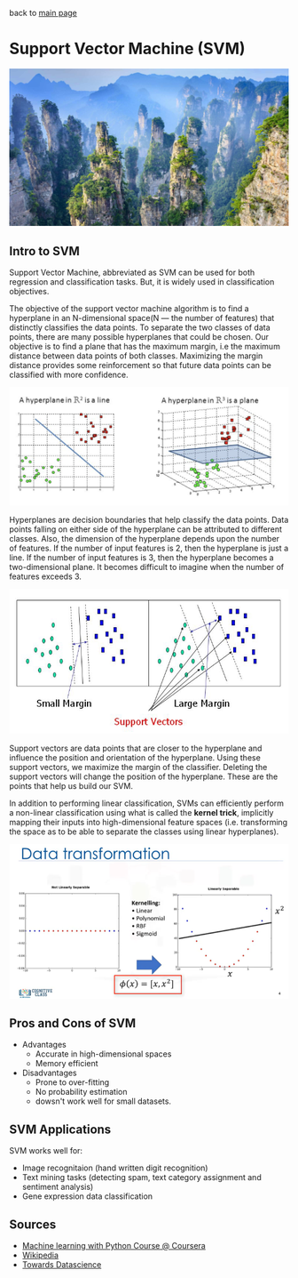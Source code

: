 back to [main page](index.md)

# Support Vector Machine (SVM)
![](images/svm_header.jpg?raw=true)

## Intro to SVM
Support Vector Machine, abbreviated as SVM can be used for both regression and classification tasks. But, it is widely used in classification objectives. 

The objective of the support vector machine algorithm is to find a hyperplane in an N-dimensional space(N — the number of features) that distinctly classifies the data points. To separate the two classes of data points, there are many possible hyperplanes that could be chosen. Our objective is to find a plane that has the maximum margin, i.e the maximum distance between data points of both classes. Maximizing the margin distance provides some reinforcement so that future data points can be classified with more confidence.

![](images/svm_hyperplanes.png?raw=true)

Hyperplanes are decision boundaries that help classify the data points. Data points falling on either side of the hyperplane can be attributed to different classes. Also, the dimension of the hyperplane depends upon the number of features. If the number of input features is 2, then the hyperplane is just a line. If the number of input features is 3, then the hyperplane becomes a two-dimensional plane. It becomes difficult to imagine when the number of features exceeds 3.

![](images/svm_support_vectors.jpg?raw=true)

Support vectors are data points that are closer to the hyperplane and influence the position and orientation of the hyperplane. Using these support vectors, we maximize the margin of the classifier. Deleting the support vectors will change the position of the hyperplane. These are the points that help us build our SVM.

In addition to performing linear classification, SVMs can efficiently perform a non-linear classification using what is called the **kernel trick**, implicitly mapping their inputs into high-dimensional feature spaces (i.e. transforming the space as to be able to separate the classes using linear hyperplanes).  


![](images/svm_kerneling.png?raw=true)


## Pros and Cons of SVM

- Advantages
  - Accurate in high-dimensional spaces
  - Memory efficient
- Disadvantages
  - Prone to over-fitting
  - No probability estimation
  - dowsn't work well for small datasets.

## SVM Applications

SVM works well for:
- Image recognitaion (hand written digit recognition)
- Text mining tasks (detecting spam, text category assignment and sentiment analysis)
- Gene expression data classification


## Sources
- [Machine learning with Python Course @ Coursera](https://www.coursera.org/learn/machine-learning-with-python)
- [Wikipedia](https://en.wikipedia.org/wiki/Support-vector_machine)
- [Towards Datascience](https://towardsdatascience.com/support-vector-machine-introduction-to-machine-learning-algorithms-934a444fca47)